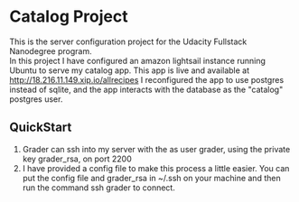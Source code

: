 # Catalog Project
This is the server configuration project for the Udacity Fullstack Nanodegree program.   
In this project I have configured an amazon lightsail instance running Ubuntu to serve my catalog app.
This app is live and available at http://18.216.11.149.xip.io/allrecipes
I reconfigured the app to use postgres instead of sqlite, and the app interacts with the database as the "catalog" postgres user.

## QuickStart
1. Grader can ssh into my server with the as user grader, using the private key grader_rsa, on port 2200
2.  I have provided a config file to make this process a little easier.  You can put the config file and grader_rsa in ~/.ssh on your machine and then run the command ssh grader to connect.
